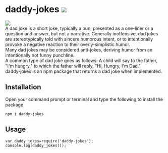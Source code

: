 # daddy-jokes [![](https://img.shields.io/badge/-npm-red)](https://www.npmjs.com/package/daddy-jokes) 
![](https://github.com/abirbhattacharya82/dad-jokes-js/blob/master/banner-removebg-preview.png)
<br>
A dad joke is a short joke, typically a pun, presented as a one-liner or a question and answer, but not a narrative. Generally inoffensive, dad jokes are stereotypically told with sincere humorous intent, or to intentionally provoke a negative reaction to their overly-simplistic humor.
<br>
Many dad jokes may be considered anti-jokes, deriving humor from an intentionally not funny punchline.
<br>
A common type of dad joke goes as follows: A child will say to the father, "I'm hungry," to which the father will reply, "Hi, Hungry, I'm Dad."
<br>
daddy-jokes is an npm package that returns a dad joke when implemented.

## Installation
Open your command prompt or terminal and type the following to install the package
```
npm i daddy-jokes
```

## Usage
```
var daddy_jokes=require('daddy-jokes');
console.log(daddy_jokes());
```
